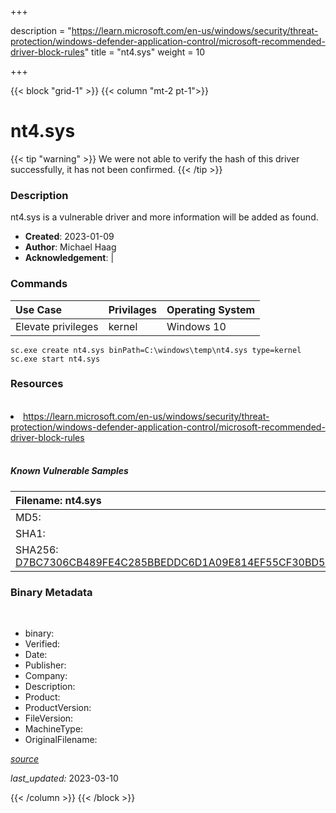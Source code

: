 +++

description = "https://learn.microsoft.com/en-us/windows/security/threat-protection/windows-defender-application-control/microsoft-recommended-driver-block-rules"
title = "nt4.sys"
weight = 10

+++


{{< block "grid-1" >}}
{{< column "mt-2 pt-1">}}




# nt4.sys 


{{< tip "warning" >}}
We were not able to verify the hash of this driver successfully, it has not been confirmed.
{{< /tip >}}




### Description


nt4.sys is a vulnerable driver and more information will be added as found.


- **Created**: 2023-01-09
- **Author**: Michael Haag
- **Acknowledgement**:  | [](https://twitter.com/)

### Commands

| Use Case | Privilages | Operating System | 
|:---- | ---- | ---- |
| Elevate privileges | kernel | Windows 10 |

```
sc.exe create nt4.sys binPath=C:\windows\temp\nt4.sys type=kernel
sc.exe start nt4.sys
```

### Resources
<br>


<li><a href=" https://learn.microsoft.com/en-us/windows/security/threat-protection/windows-defender-application-control/microsoft-recommended-driver-block-rules"> https://learn.microsoft.com/en-us/windows/security/threat-protection/windows-defender-application-control/microsoft-recommended-driver-block-rules</a></li>


<br>


##### Known Vulnerable Samples

| Filename: nt4.sys |
|:---- |
|MD5: <a href="https://www.virustotal.com/gui/file/{&#39;Filename&#39;: &#39;nt4.sys&#39;, &#39;MD5&#39;: &#39;&#39;, &#39;SHA1&#39;: &#39;&#39;, &#39;SHA256&#39;: &#39;D7BC7306CB489FE4C285BBEDDC6D1A09E814EF55CF30BD5B8DAF87A52396F102&#39;}"></a>|
|SHA1: <a href="https://www.virustotal.com/gui/file/{&#39;Filename&#39;: &#39;nt4.sys&#39;, &#39;MD5&#39;: &#39;&#39;, &#39;SHA1&#39;: &#39;&#39;, &#39;SHA256&#39;: &#39;D7BC7306CB489FE4C285BBEDDC6D1A09E814EF55CF30BD5B8DAF87A52396F102&#39;}"></a>|
|SHA256: <a href="https://www.virustotal.com/gui/file/{&#39;Filename&#39;: &#39;nt4.sys&#39;, &#39;MD5&#39;: &#39;&#39;, &#39;SHA1&#39;: &#39;&#39;, &#39;SHA256&#39;: &#39;D7BC7306CB489FE4C285BBEDDC6D1A09E814EF55CF30BD5B8DAF87A52396F102&#39;}">D7BC7306CB489FE4C285BBEDDC6D1A09E814EF55CF30BD5B8DAF87A52396F102</a>|




### Binary Metadata
<br>

- binary: 
- Verified: 
- Date: 
- Publisher: 
- Company: 
- Description: 
- Product: 
- ProductVersion: 
- FileVersion: 
- MachineType: 
- OriginalFilename: 

[*source*](https://github.com/magicsword-io/LOLDrivers/tree/main/yaml/nt4.sys.yml)

*last_updated:* 2023-03-10


{{< /column >}}
{{< /block >}}
